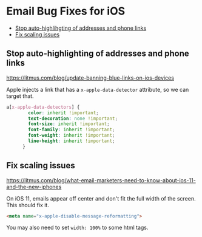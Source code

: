 # Email Bug Fixes for iOS

* [Stop auto-highlihgting of addresses and phone links](#stop-auto-highlihgting-of-addresses-and-phone-links)
* [Fix scaling issues](#fix-scaling-issues)

## Stop auto-highlighting of addresses and phone links

https://litmus.com/blog/update-banning-blue-links-on-ios-devices

Apple injects a link that has a `x-apple-data-detector` attribute, so we can target that.

```css
a[x-apple-data-detectors] {
        color: inherit !important;
        text-decoration: none !important;
        font-size: inherit !important;
        font-family: inherit !important;
        font-weight: inherit !important;
        line-height: inherit !important;
      }
```

## Fix scaling issues

https://litmus.com/blog/what-email-marketers-need-to-know-about-ios-11-and-the-new-iphones

On iOS 11, emails appear off center and don't fit the full width of the screen. This should fix it.

```html
<meta name="x-apple-disable-message-reformatting">
```

You may also need to set `width: 100%` to some html tags.
